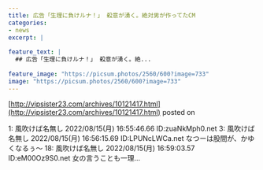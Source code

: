 ```yaml
---
title: 広告「生理に負けルナ！」 殺意が湧く。絶対男が作ってたCM
categories:
- news
excerpt: |
  
feature_text: |
  ## 広告「生理に負けルナ！」 殺意が湧く。絶...
  
feature_image: "https://picsum.photos/2560/600?image=733"
image: "https://picsum.photos/2560/600?image=733"
---
```


[http://vipsister23.com/archives/10121417.html](http://vipsister23.com/archives/10121417.html)
posted on 

<!--more-->

1: 風吹けば名無し 2022/08/15(月) 16:55:46.66 ID:zuaNkMph0.net 3: 風吹けば名無し 2022/08/15(月) 16:56:15.69 ID:LPUNcLWCa.net なつーは股間が、かゆくなるぅ〜 18: 風吹けば名無し 2022/08/15(月) 16:59:03.57 ID:eM00Oz9S0.net 女の言うことも一理...
